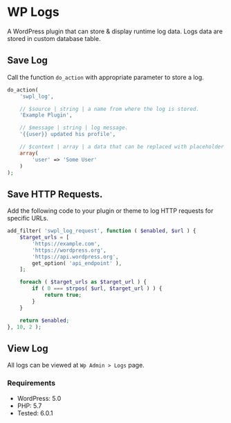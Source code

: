 # WP Logs

A WordPress plugin that can store & display runtime log data. Logs
data are stored in custom database table.

## Save Log

Call the function `do_action` with appropriate parameter to store a log.

```php
do_action(
	'swpl_log',

	// $source | string | a name from where the log is stored.
	'Example Plugin',

	// $message | string | log message.
	'{{user}} updated his profile',

	// $context | array | a data that can be replaced with placeholder inside message.
	array(
		'user' => 'Some User'
	)
);
```

## Save HTTP Requests.

Add the following code to your plugin or theme to log HTTP requests for specific URLs.

```php
add_filter( 'swpl_log_request', function ( $enabled, $url ) {
	$target_urls = [
		'https://example.com',
		'https://wordpress.org',
		'https://api.wordpress.org',
		get_option( 'api_endpoint' ),
	];

	foreach ( $target_urls as $target_url ) {
		if ( 0 === strpos( $url, $target_url ) ) {
			return true;
		}
	}

	return $enabled;
}, 10, 2 );
```

## View Log

All logs can be viewed at `Wp Admin > Logs` page.

### Requirements

- WordPress: 5.0
- PHP: 5.7
- Tested: 6.0.1
